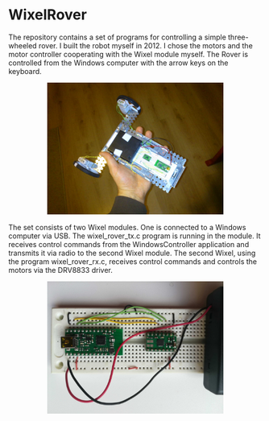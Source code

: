 # WixelRover
The repository contains a set of programs for controlling a simple three-wheeled rover. I built the robot myself in 2012. I chose the motors and the motor controller cooperating with the Wixel module myself.
The Rover is controlled from the Windows computer with the arrow keys on the keyboard.

<p align="center">
  <img src="https://github.com/kwark-powabny/WixelRover/blob/main/photos/rover2.JPG" width="350" title="Rover">
</p>

The set consists of two Wixel modules. One is connected to a Windows computer via USB. The wixel_rover_tx.c program is running in the module. It receives control commands from the WindowsController application and transmits it via radio to the second Wixel module. The second Wixel, using the program wixel_rover_rx.c, receives control commands and controls the motors via the DRV8833 driver. 

<p align="center">
  <img src="photos/rover1.jpg" width="350" title="Rover">
</p>
